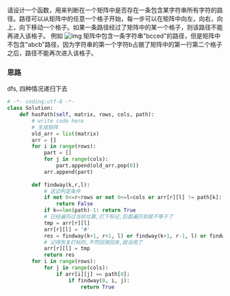 请设计一个函数，用来判断在一个矩阵中是否存在一条包含某字符串所有字符的路径。路径可以从矩阵中的任意一个格子开始，每一步可以在矩阵中向左，向右，向上，向下移动一个格子。如果一条路径经过了矩阵中的某一个格子，则该路径不能再进入该格子。 例如 ![img](https://www.nowcoder.com/equation?tex=%5Cbegin%7Bbmatrix%7D%20%0Aa%20%26%20b%20%26%20c%20%26e%20%5C%5C%20%0As%20%26%20f%20%26%20c%20%26%20s%20%5C%5C%0Aa%20%26%20d%20%26%20e%26%20e%5C%5C%20%0A%5Cend%7Bbmatrix%7D%5Cquad) 矩阵中包含一条字符串"bcced"的路径，但是矩阵中不包含"abcb"路径，因为字符串的第一个字符b占据了矩阵中的第一行第二个格子之后，路径不能再次进入该格子。

### 思路

dfs, 四种情况递归下去

```python
# -*- coding:utf-8 -*-
class Solution:
    def hasPath(self, matrix, rows, cols, path):
        # write code here
        # 生成矩阵
        old_arr = list(matrix)
        arr = []
        for i in range(rows):
            part = []
            for j in range(cols):
                part.append(old_arr.pop(0))
            arr.append(part)
 
        def findway(k,r,l):
            # 这边判定条件
            if not 0<=r<rows or not 0<=l<cols or arr[r][l] != path[k]:
                return False
            if k==len(path)-1: return True
            # 已经遍历过当前位置,打下标记,后面遍历到就不等于了
            tmp = arr[r][l]
            arr[r][l] = '#'
            res = findway(k+1, r+1, l) or findway(k+1, r-1, l) or findway(k+1, r, l+1) or findway(k+1, r, l-1)
            # 记得恢复打标的,不然回溯回来,就没用了
            arr[r][l] = tmp
            return res
        for i in range(rows):
            for j in range(cols):
                if arr[i][j] == path[0]:
                    if findway(0, i, j):
                        return True
```

